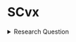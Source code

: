 # SCvx

<details>
<summary>
  Research Question
</summary>
   How can a <u>vehicle</u> find an optimized solution in real-time for general situation?
   
</details>

